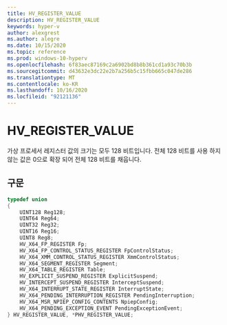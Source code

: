 ```yaml
---
title: HV_REGISTER_VALUE
description: HV_REGISTER_VALUE
keywords: hyper-v
author: alexgrest
ms.author: alegre
ms.date: 10/15/2020
ms.topic: reference
ms.prod: windows-10-hyperv
ms.openlocfilehash: 6f83aec87169c2a6902bd8b8b361cd1a93c70b3b
ms.sourcegitcommit: d43632e3dc22e2b7a256b5c15fbb665c047de286
ms.translationtype: MT
ms.contentlocale: ko-KR
ms.lasthandoff: 10/16/2020
ms.locfileid: "92121136"
---
```

# <a name="hv_register_value"></a>HV_REGISTER_VALUE

가상 프로세서 레지스터 값의 크기는 모두 128 비트입니다. 전체 128 비트를 사용 하지 않는 값은 0으로 확장 되어 전체 128 비트를 채웁니다.

## <a name="syntax"></a>구문

```c
typedef union
{
    UINT128 Reg128;
    UINT64 Reg64;
    UINT32 Reg32;
    UINT16 Reg16;
    UINT8 Reg8;
    HV_X64_FP_REGISTER Fp;
    HV_X64_FP_CONTROL_STATUS_REGISTER FpControlStatus;
    HV_X64_XMM_CONTROL_STATUS_REGISTER XmmControlStatus;
    HV_X64_SEGMENT_REGISTER Segment;
    HV_X64_TABLE_REGISTER Table;
    HV_EXPLICIT_SUSPEND_REGISTER ExplicitSuspend;
    HV_INTERCEPT_SUSPEND_REGISTER InterceptSuspend;
    HV_X64_INTERRUPT_STATE_REGISTER InterruptState;
    HV_X64_PENDING_INTERRUPTION_REGISTER PendingInterruption;
    HV_X64_MSR_NPIEP_CONFIG_CONTENTS NpiepConfig;
    HV_X64_PENDING_EXCEPTION_EVENT PendingExceptionEvent;
} HV_REGISTER_VALUE, *PHV_REGISTER_VALUE;
 ```